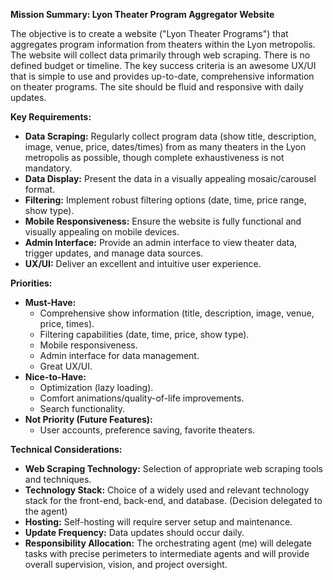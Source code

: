 **Mission Summary: Lyon Theater Program Aggregator Website**

The objective is to create a website ("Lyon Theater Programs") that aggregates program information from theaters within the Lyon metropolis. The website will collect data primarily through web scraping. There is no defined budget or timeline. The key success criteria is an awesome UX/UI that is simple to use and provides up-to-date, comprehensive information on theater programs. The site should be fluid and responsive with daily updates.

**Key Requirements:**

*   **Data Scraping:** Regularly collect program data (show title, description, image, venue, price, dates/times) from as many theaters in the Lyon metropolis as possible, though complete exhaustiveness is not mandatory.
*   **Data Display:** Present the data in a visually appealing mosaic/carousel format.
*   **Filtering:** Implement robust filtering options (date, time, price range, show type).
*   **Mobile Responsiveness:** Ensure the website is fully functional and visually appealing on mobile devices.
*   **Admin Interface:** Provide an admin interface to view theater data, trigger updates, and manage data sources.
*   **UX/UI:** Deliver an excellent and intuitive user experience.

**Priorities:**

*   **Must-Have:**
    *   Comprehensive show information (title, description, image, venue, price, times).
    *   Filtering capabilities (date, time, price, show type).
    *   Mobile responsiveness.
    *   Admin interface for data management.
    *   Great UX/UI.
*   **Nice-to-Have:**
    *   Optimization (lazy loading).
    *   Comfort animations/quality-of-life improvements.
    *   Search functionality.
*   **Not Priority (Future Features):**
    *   User accounts, preference saving, favorite theaters.

**Technical Considerations:**

*   **Web Scraping Technology:** Selection of appropriate web scraping tools and techniques.
*   **Technology Stack:** Choice of a widely used and relevant technology stack for the front-end, back-end, and database. (Decision delegated to the agent)
*   **Hosting:** Self-hosting will require server setup and maintenance.
*   **Update Frequency:** Data updates should occur daily.
*   **Responsibility Allocation:** The orchestrating agent (me) will delegate tasks with precise perimeters to intermediate agents and will provide overall supervision, vision, and project oversight.
